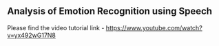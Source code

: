 ## Analysis of Emotion Recognition using Speech

Please find the video tutorial link - https://www.youtube.com/watch?v=yx492wG17N8
